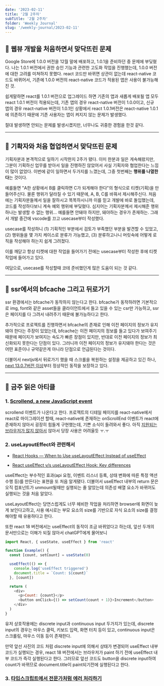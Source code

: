 ```yaml
---
date: '2023-02-11'
title: '2월 2주차'
subTitle: '2월 2주차'
folder: 'Weekly Journal'
slug: '/weekly-journal/2023-02-11'
---
```


## 📌 웹뷰 개발을 처음하면서 맞닥뜨린 문제

Google Store에 1.0.0 버전을 12월 말에 배포하고, 1.0.1을 준비하던 중 문제에 부딪혔다. 나는 1.0.1 버전에서 권한 승인 기능과 관련한 고도화 작업을 진행했는데, 1.0.0 버전에 대한 고려를 미쳐하지 못했다. react 코드만 바뀌면 상관이 없는데 react-native 코드도 바뀌어서, 기존에 1.0.0 버전의 react-native 코드가 적용된 앱은 사용이 불가능해진 것.

쉽게말하면 react를 1.0.1 버전으로 업그레이드 하면 기존의 앱과 새롭게 배포될 앱 모두 react 1.0.1 버전이 적용되는데, 기존 앱의 경우 react-native 버전이 1.0.0이고, 신규 앱의 경우 react-native 버전이 1.0.1인 상황에서 react 1.0.1버전은 react-native 1.0.1에 의존하기 때문에 기존 사용자는 앱이 켜지지 않는 문제가 발생했다.

절대 발생하면 안되는 문제를 발생시켰지만, 너무나도 귀중한 경험을 한것 같다.

---

## 📌 기확자와 처음 협업하면서 맞닥뜨린 문제

기획자분과 본격적으로 일하기 시작한지 2주가 됐다. 이미 한분과 일은 게속해왔지만, 그분이 기획하신 업무를 받아서 일을 진행하진 않았어서 사실 기획자와 협업한다는 느낌이 많이 없었다. 이번에 같이 일하면서 두가지를 느꼈는데, 그중 첫번째는 **행위를 나열한다**는 것이다.

예를들면 "A한 상황에서 B를 클릭하면 C가 되게해야 한다"의 형식으로 티켓(기획)을 만들어주신다. 물론 행위가 달라질 수 있기 때문에, A, B, C를 바꿔서 제시해주신다. 처음에는 기획자분들께서 일을 잘하시고 똑똑하시니까 이를 믿고 개발에 바로 돌입했는데, 코드를 작성하다보니 계속 예외 행위에 부딪혔다. 심지어는 기획자분께서 제시해준 행위 하나는 발생할 수 없는 행위... 예를들면 안돼야 하지만, 돼야하는 경우가 존재하는. 그래서 개발 중간에 vscode를 끄고 usecase부터 작성했다.

usecase를 작성하니 (1) 기획적인 부분에서 검토가 부족했던 부분을 발견할 수 있었고, (2) 행위들을 몇 가지 케이스로 분류가 가능했고, (3) 분류하고나니 머릿속에 어떻게 로직을 작성해야 하는지 쉽게 그려졌다.

이를 깨닫고 항상 티켓에 대한 작업을 들어가기 전에는 usecase부터 작성한 후에 티켓 작업에 들어가고 있다.

여담으로, usecase를 작성할때 코테 준비했던게 많은 도움이 되는 것 같다.

---

## 📌 ssr에서의 bfcache 그리고 뒤로가기

ssr 환경에서는 bfcache가 동작하지 않는다고 한다. bfcache가 동작하려면 기본적으로 img, font와 같은 asset들을 클라이언트에서 들고 있을 수 있는 csr만 가능하고, ssr은 페이지를 다 그려서 내려주기 때문에 불가능하다고 한다.

추가적으로 프로젝트를 진행하면서 bfcache의 존재로 인해 이전 페이지의 정보가 유지돼야 한다는 주장이 있었는데, bfcache는 이전 페이지의 정보를 들고 있다가 보여주기 때문에 페이지가 보여지는 속도가 빠른 장점이 있지만, 반대로 이전 페이지의 정보가 최신화되지 못한다는 단점이 있다. 그러니까 이전 페이지의 정보가 유지돼야 한다는 것은 어떤 표준이나 규약같은게 아니라 단점으로 언급된다는 것이다.

더불어서 nextjs에서 뒤로가기 했을 때 스크롤을 복원하는 설정을 제공하고 있긴 하나, [next 13.0.7버전 이상](https://github.com/vercel/next.js/issues/37893#issuecomment-1382858670)부터 정상적인 동작을 보장하고 있다.

---

## 📌 금주 읽은 아티클

### 1. [Scrollend, a new JavaScript event](https://developer.chrome.com/blog/scrollend-a-new-javascript-event/)

scrollend 이벤트가 나온다고 한다. 프로젝트의 디테일 페이지를 react-native에서 react로 마이그레이션 할때, react-native에 존재하는 onScrollEnd 이벤트가 react에 존재하지 않아서 굉장히 힘들게 구현했는데, 기쁜 소식이 들려와서 좋다. 아직 [지원되는 브라우저가 많지 않아서](https://developer.mozilla.org/en-US/docs/Web/API/Document/scrollend_event#browser_compatibility) 않아서 당장 사용은 어려울듯 ㅜ.ㅜ

### 2. useLayoutEffect와 관련해서

- [React Hooks — When to Use useLayoutEffect Instead of useEffect](https://javascript.plainenglish.io/react-hooks-when-to-use-uselayouteffect-instead-of-useeffect-3271a96d881a)

- [React useEffect v/s useLayoutEffect Hook: Key differences](https://talent500.co/blog/react-useeffect-v-s-uselayouteffect-hook-key-differences/)

useEffect는 부수적인 효과(api 요청, 이벤트 리스너 등록, 상태 변화에 따른 특정 액션 수행 등)를 만든다는 표현을 또 처음 알게됐다. 더불어서 useEffect 내부의 return 문은 오직 컴포넌트가 unmount될때만 실행되는 줄 알았는데 의존성 배열 요소가 바뀌어도 실행되는 것을 처음 알았다.

useLayoutEffect는 당연스럽게도 너무 헤비한 작업을 처리하면 browser에 화면이 늦게 보인다고하고, 사용 예시로는 부모 요소의 size를 기반으로 자식 요소의 size를 결정해야할 때 유용하다고 한다.

또한 react 18 버전에서는 useEffect의 동작이 조금 바뀌었다고 하는데, 앞선 두개의 문서만으로는 이해가 되질 않아서 chatGPT에게 물어보니

```javascript
import React, { useState, useEffect } from 'react'

function Example() {
  const [count, setCount] = useState(0)

  useEffect(() => {
    console.log('useEffect triggered')
    document.title = `Count: ${count}`
  }, [count])

  return (
    <div>
      <p>Count: {count}</p>
      <button onClick={() => setCount(count + 1)}>Increment</button>
    </div>
  )
}
```

유저 상호작용에는 discrete input과 continuous input 두가지가 있는데, discrete input의 경우는 마우스 클릭, 키보드 입력, 화면 터치 등이 있고, continuous input은 스크롤링, 마우스 이동 등이 존재한다.

만약 앞선 사진의 코드 처럼 discrete input에 의해서 상태가 변경되어 useEffect 내부 코드가 실행되는 경우, react 18 버전에서는 브라우저가 paint 하기 전에 useEffect 내부 코드가 즉각 실행된다고 한다. 그러므로 앞선 코드도 button을 discrete input하여 count가 바뀌므로 document.title이 paint되기전에 실행된다고 한다.

### 3. [타입스크립트에서 전문가처럼 에러 처리하기](https://medium.com/@yujso66/%EB%B2%88%EC%97%AD-%ED%83%80%EC%9E%85%EC%8A%A4%ED%81%AC%EB%A6%BD%ED%8A%B8%EC%97%90%EC%84%9C-%EC%A0%84%EB%AC%B8%EA%B0%80%EC%B2%98%EB%9F%BC-%EC%97%90%EB%9F%AC-%EC%B2%98%EB%A6%AC%ED%95%98%EA%B8%B0-39d14f5cc6a2)

